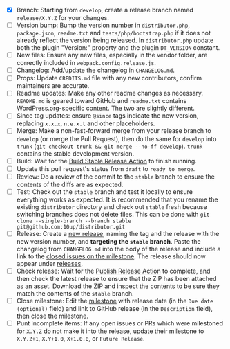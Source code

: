 - [x] Branch: Starting from `develop`, create a release branch named `release/X.Y.Z` for your changes.
- [ ] Version bump: Bump the version number in `distributor.php`, `package.json`, `readme.txt` and `tests/php/bootstrap.php` if it does not already reflect the version being released.  In `distributor.php` update both the plugin "Version:" property and the plugin `DT_VERSION` constant.
- [ ] New files: Ensure any new files, especially in the vendor folder, are correctly included in `webpack.config.release.js`.
- [ ] Changelog: Add/update the changelog in `CHANGELOG.md`.
- [ ] Props: Update `CREDITS.md` file with any new contributors, confirm maintainers are accurate.
- [ ] Readme updates: Make any other readme changes as necessary.  `README.md` is geared toward GitHub and `readme.txt` contains WordPress.org-specific content.  The two are slightly different.
- [ ] Since tag updates: ensure `@since` tags indicate the new version, replacing `x.x.x`, `n.e.x.t` and other placeholders.
- [ ] Merge: Make a non-fast-forward merge from your release branch to `develop` (or merge the Pull Request), then do the same for `develop` into `trunk` (`git checkout trunk && git merge --no-ff develop`).  `trunk` contains the stable development version.
- [ ] Build: Wait for the [Build Stable Release Action](https://github.com/10up/distributor/actions?query=workflow%3A%22Build+Stable+Release%22) to finish running.
- [ ] Update this pull request's status from `draft` to `ready to merge`.
- [ ] Review: Do a review of the commit to the `stable` branch to ensure the contents of the diffs are as expected.
- [ ] Test: Check out the `stable` branch and test it locally to ensure everything works as expected.  It is recommended that you rename the existing `distributor` directory and check out `stable` fresh because switching branches does not delete files.  This can be done with `git clone --single-branch --branch stable git@github.com:10up/distributor.git`
- [ ] Release: Create a [new release](https://github.com/10up/distributor/releases/new), naming the tag and the release with the new version number, and **targeting the `stable` branch**.  Paste the changelog from `CHANGELOG.md` into the body of the release and include a link to the [closed issues on the milestone](https://github.com/10up/distributor/milestone/#?closed=1).  The release should now appear under [releases](https://github.com/10up/distributor/releases).
- [ ] Check release: Wait for the [Publish Release Action](https://github.com/10up/distributor/actions?query=workflow%3A%22Publish+Release%22) to complete, and then check the latest release to ensure that the ZIP has been attached as an asset.  Download the ZIP and inspect the contents to be sure they match the contents of the `stable` branch.
- [ ] Close milestone: Edit the [milestone](https://github.com/10up/distributor/milestone/#) with release date (in the `Due date (optional)` field) and link to GitHub release (in the `Description` field), then close the milestone.
- [ ] Punt incomplete items: If any open issues or PRs which were milestoned for `X.Y.Z` do not make it into the release, update their milestone to `X.Y.Z+1`, `X.Y+1.0`, `X+1.0.0`, or `Future Release`.
